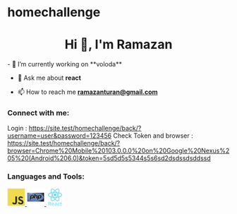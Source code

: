 # homechallenge
<h1 align="center">Hi 👋, I'm Ramazan</h1>
- 🔭 I’m currently working on **voloda**

- 💬 Ask me about **react**

- 📫 How to reach me **ramazanturan@gmail.com**

<h3 align="left">Connect with me:</h3>
<p align="left">
</p>

Login : https://site.test/homechallenge/back/?username=user&password=123456
Check Token and browser :  https://site.test/homechallenge/back/?browser=Chrome%20Mobile%20103.0.0.0%20on%20Google%20Nexus%205%20(Android%206.0)&token=5sd5d5s5344s5s6sd2dsdssdsddssd

<h3 align="left">Languages and Tools:</h3>
<p align="left"> <a href="https://developer.mozilla.org/en-US/docs/Web/JavaScript" target="_blank" rel="noreferrer"> <img src="https://raw.githubusercontent.com/devicons/devicon/master/icons/javascript/javascript-original.svg" alt="javascript" width="40" height="40"/> </a> <a href="https://www.php.net" target="_blank" rel="noreferrer"> <img src="https://raw.githubusercontent.com/devicons/devicon/master/icons/php/php-original.svg" alt="php" width="40" height="40"/> </a> <a href="https://reactjs.org/" target="_blank" rel="noreferrer"> <img src="https://raw.githubusercontent.com/devicons/devicon/master/icons/react/react-original-wordmark.svg" alt="react" width="40" height="40"/> </a> </p>
